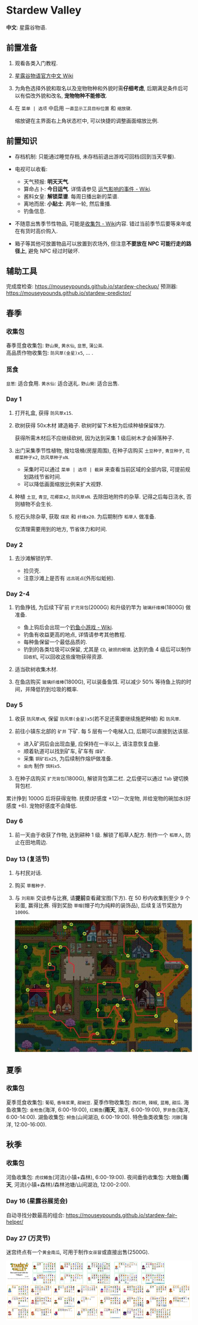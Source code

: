 # Stardew Valley

**中文**: 星露谷物语.  

## 前置准备

1. 观看各类入门教程.
2. [星露谷物语官方中文 Wiki](https://zh.stardewvalleywiki.com/Stardew_Valley_Wiki)
3. 为角色选择外貌和取名以及宠物物种和外貌时需**仔细考虑**, 后期满足条件后可以有偿改外貌和改名, **宠物物种不能修改**.
4. 在 `菜单 | 选项` 中启用 `一直显示工具目标位置` 和 `缩放键`.

    缩放键在主界面右上角状态栏中, 可以快捷的调整画面缩放比例.  

## 前置知识

- 存档机制: 只能通过睡觉存档, 未存档前退出游戏可回档(回到当天早餐).  
- 电视可以收看:  

  - 天气预报: **明天天气**.
  - 算命占卜: **今日运气**. 详情请参见 [运气影响的事件 - Wiki].
  - 酱料女皇: **解锁菜谱**. 每周日播出新的菜谱.
  - 离地而居: **小贴士**. 两年一轮, 然后重播.
  - 钓鱼信息.

- 不随意出售季节性物品, 可能是[收集包 - Wiki]内容. 错过当前季节后要等来年或在有货时高价购入.
- 箱子等其他可放置物品可以放置到农场外, 但注意**不要放在 NPC 可能行走的路径上**, 避免 NPC 经过时破坏.

[运气影响的事件 - Wiki]: https://zh.stardewvalleywiki.com/%E8%BF%90%E6%B0%94#.E6.AF.8F.E6.97.A5.E8.BF.90.E6.B0.94.E7.9A.84.E5.BD.B1.E5.93.8D
[收集包 - Wiki]: https://zh.stardewvalleywiki.com/%E6%94%B6%E9%9B%86%E5%8C%85

## 辅助工具

完成度检查: https://mouseypounds.github.io/stardew-checkup/
预测器: https://mouseypounds.github.io/stardew-predictor/

## 春季

### 收集包

春季觅食收集包: `野山葵`, `黄水仙`, `韭葱`, `蒲公英`.  
高品质作物收集包: `防风草(金星)x5`, ... .  

### 觅食

`韭葱`: 适合食用.
`黄水仙`: 适合送礼.
`野山葵`: 适合出售.

### Day 1

1. 打开礼盒, 获得 `防风草x15`.
2. 砍树获得 50x木材 建造箱子. 砍树时留下木桩为后续种植保留体力.

    获得所需木材后不应继续砍树, 因为达到采集 1 级后树木才会掉落种子.  

3. 出门采集季节性植物, 搜垃圾桶(房屋周围), 在种子店购买 `土豆种子`, `青豆种子`, `花椰菜种子x2`, `防风草种子xN`.

    - 采集时可以通过 `菜单 | 选项 | 截屏` 来查看当前区域的全部内容, 可提前规划路线节省时间.
    - 可以降低画面缩放比例来扩大视野.

4. 种植 `土豆`, `青豆`, `花椰菜x2`, `防风草xN`. 去除田地附件的杂草. 记得之后每日浇水, 否则植物不会生长.
5. 挖石头除杂草, 获取 `煤炭` 和 `纤维x20`. 为后期制作 `稻草人` 做准备.

    仅清理需要用到的地方, 节省体力和时间.  

### Day 2

1. 去沙滩解锁钓竿.

    - 捡贝壳.
    - 注意沙滩上是否有 `远古斑点`(外形似蚯蚓).

### Day 2-4

1. 钓鱼挣钱, 为后续下矿前 `扩充背包`(2000G) 和升级钓竿为 `玻璃纤维棒`(1800G) 做准备.

    - 鱼上钩后会出现一个[钓鱼小游戏 - Wiki].
    - 钓鱼有收益更高的地点, 详情请参考其他教程.
    - 每种鱼保留一个最低品质的.
    - 钓到的各类垃圾可以保留, 尤其是 `CD`, `破损的眼镜`. 达到钓鱼 4 级后可以制作 `回收机`, 可以回收这些废物获得资源.

2. 适当砍树收集木材.
3. 在鱼店购买 `玻璃纤维棒`(1800G), 可以装备鱼饵. 可以减少 50% 等待鱼上钩的时间，并降低钓到垃圾的概率.

[钓鱼小游戏 - Wiki]: https://zh.stardewvalleywiki.com/%E9%B1%BC#.E9.92.93.E9.B1.BC.E5.B0.8F.E6.B8.B8.E6.88.8F

### Day 5

1. 收获 `防风草xN`, 保留 `防风草(金星)x5`(若不足还需要继续施肥种植) 和 `防风草`.
2. 前往小镇东北部的 `矿井` 下矿. 每 5 层有一个电梯入口, 后期可以直接到达该层.

    - 进入矿洞后会出现血量, 应保持在一半以上, 请注意恢复血量.
    - 顺着轨道可以找到矿车, 矿车有 `煤矿`.
    - 采集 `铜矿石x25`, 为后续制作熔炉做准备.
    - `虫肉` 制作 `饵料x5`.

3. 在种子店购买 `扩充背包`(1800G), 解锁背包第二栏. 之后便可以通过 `Tab` 键切换背包栏.

累计挣到 1000G 后将获得宠物. 抚摸(好感度 +12)一次宠物, 并给宠物的碗加水(好感度 +6). 宠物好感度不会降低.

### Day 6

1. 前一天由于收获了作物, 达到耕种 1 级. 解锁了稻草人配方. 制作一个 `稻草人`, 防止在田地周边.

### Day 13 (复活节)

1. 与村民对话.
2. 购买 `草莓种子`.
3. 与 `刘易斯` 交谈参与比赛, 请**提前**查看藏宝图(下方). 在 50 秒内收集到至少 9 个彩蛋, 赢得比赛. 得到奖励 `草帽`(帽子均为纯粹的装饰品), 后续复活节奖励为 `1000G`.

    ![寻宝图](./assets/Egg_Festival_18_Eggs.jpg)  

## 夏季

### 收集包

夏季觅食收集包: `葡萄`, `香味浆果`, `甜豌豆`.
夏季作物收集包: `西红柿`, `辣椒`, `蓝莓`, `甜瓜`.
海鱼收集包: `金枪鱼`(海洋, 6:00-19:00), `红鲷鱼`(**雨天**, 海洋, 6:00-19:00), `罗非鱼`(海洋, 6:00-14:00).
湖鱼收集包: `鲟鱼`(山间湖泊, 6:00-19:00).
特色鱼类收集包: `河豚`(海洋, 12:00-16:00).

## 秋季

### 收集包

河鱼收集包: `虎纹鳟鱼`(河流(小镇+森林), 6:00-19:00).
夜间垂钓收集包: 大眼鱼(**雨天**, 河流(小镇+森林)/森林池塘/山间湖泊, 12:00-2:00).

### Day 16 (星露谷展览会)

自动寻找分数最高的组合: https://mouseypounds.github.io/stardew-fair-helper/

### Day 27 (万灵节)

迷宫终点有一个`黄金南瓜`, 可用于制作`女巫冒`或直接出售(2500G).  

![](assets/gift.png)  
